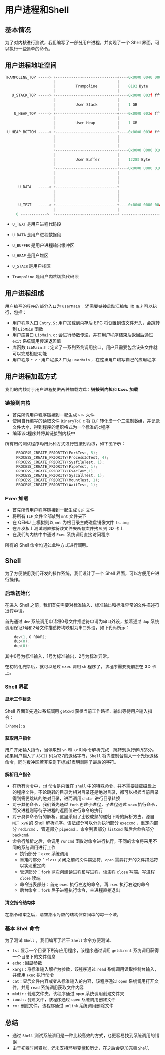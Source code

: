 # 用户进程和Shell

## 基本情况

为了对内核进行测试，我们编写了一部分用户进程，并实现了一个 Shell 界面，可以执行一些简单的命令。

## 用户进程地址空间

```c
TRAMPOLINE_TOP -----> +----------------------------+----0x0000 0040 0000 0000-------
                      |                            |                          /|\
                      |         Trampoline         |    8192 Byte         trampoline
                      |                            |                          \|/
   U_STACK_TOP -----> +----------------------------+----0x0000 003f ffff 7ed4-----
                      |                            |                          /|\
                      |         User Stack         |    1 GB                   |
                      |                            |                           |
    U_HEAP_TOP -----> +----------------------------+----0x0000 003e ffff 7ed4  |
                      |                            |                           |
                      |         User Heap          |    1 GB                   |
                      |                            |                           |
 U_HEAP_BOTTOM -----> +----------------------------+----0x0000 003d ffff 7ed4  |
                      |                            |                           |
                      |                            |                           |
                      |                            |                           |
                      +----------------------------+----0x0000 0000 0100 3000 user
                      |                            |                           |
                      |         User Buffer        |    12288 Byte             |
                      |                            |                           |
                      +----------------------------+----0x0000 0000 0100 0000  |
                      |                            |                           |
                      |                            |                           |
                      |                            |                           |
      U_DATA   -----> +----------------------------+                           |
                      |                            |                           |
                      |                            |                           |
                      |                            |                           |    
      U_TEXT   -----> +----------------------------+----0x0000 0000 00a0 0000  |
                      |                            |                          \|/
     0 ------------>  +----------------------------+ -----------------------------
```

* `U_TEXT` 是用户进程代码段

* `U_DATA` 是用户进程数据段

* `U_BUFFER` 是用户进程输出缓冲区

* `U_HEAP` 是用户堆区

* `U_STACK` 是用户栈区

* `Trampoline` 是用户内核切换代码段

## 用户进程组成

用户编写的程序的部分入口为 `userMain` ，还需要链接启动汇编和 lib 库才可以执行，包括：

* 用户程序入口 `Entry.S` : 用户加载到内存后 EPC 将设置到该文件开头，会跳转到 `LibMain` 函数
* 用户库接口 `LibMain.c` : 会进行参数传递，并在用户程序结束后返回后通过 `exit` 系统调用传递返回值
* 库函数 `LibMain.h` : 定义了一系列系统调用接口，用户只需要包含该头文件就可以完成相应功能
* 用户程序 `*.c` : 用户程序入口为 `userMain` ，在这里用户编写自己的应用程序


## 用户进程加载方式

我们的内核对于用户进程提供两种加载方式：**链接到内核**和 **Exec 加载**

### 链接到内核

* 首先所有用户程序链接到一起生成 `ELF` 文件
* 使用自行编写的读取文件 `BinaryToC.c` 将 `ELF` 转化成一个二进制数组，并记录文件大小，得到程序的组织格式为一个标准的c程序
* 编译该c程序并将其链接到内核中

所有用的测试程序均用此种方式进行链接到内核，如下图所示：

```c
     PROCESS_CREATE_PRIORITY(ForkTest, 5);
     PROCESS_CREATE_PRIORITY(ProcessIdTest, 4);
     PROCESS_CREATE_PRIORITY(SysfileTest, 1);
     PROCESS_CREATE_PRIORITY(PipeTest, 1);
     PROCESS_CREATE_PRIORITY(ExecTest,1);
     PROCESS_CREATE_PRIORITY(SyscallTest, 1);
     PROCESS_CREATE_PRIORITY(MountTest, 1);
     PROCESS_CREATE_PRIORITY(WaitTest, 1);
```

### Exec 加载

* 首先所有用户程序链接到一起生成 `ELF` 文件
* 将所有 `ELF` 文件全部放到 `mnt` 文件夹下
* 在 QEMU 上模拟则以 `mnt` 为根目录生成磁盘镜像文件 `fs.img`
* 在开发板上测试则直接将该文件夹所有文件拷贝到 SD 卡上
* 在我们的内核中中通过 `Exec` 系统调用直接访问程序

所有的 Shell 命令均通过此种方式进行调用。

## Shell

为了方便使用我们开发的操作系统，我们设计了一个 Shell 界面，可以方便用户进行操作。

### 启动初始化

在进入 Shell 之前，我们首先需要对标准输入、标准输出和标准异常的文件描述符进行申请。

首先通过 `dev` 系统调用申请将0号文件描述符申请为串口外设，接着通过 `dup` 系统调用保证1号和2号文件描述符均映射为串口外设，如下代码所示：

```c
    dev(1, O_RDWR);
    dup(0);
    dup(0);
```

其中0号为标准输入，1号为标准输出，2号为标准异常。

在初始化完毕后，就可以通过 `exec` 调用 `sh` 程序了，该程序需要提前放在 SD 卡上。

### Shell 界面

#### 显示工作目录

Shell 界面首先通过系统调用 `getcwd` 获得当前工作路径，输出等待用户输入指令：

```shell
[/home]:$
```

#### 获取用户指令

用户开始输入指令，当读取到 `\n` 和 `\r` 时命令解析完成，跳转到执行解析部分。如果用户输入了 `ASCII` 码为127的退格字符，`Shell` 将向控制台输入一个光标退格命令，同时缓冲区若非空则下标减1表明删除了最后的字符。

#### 解析用户指令

* 在所有命令中，`cd` 命令是内置在 `shell` 中的特殊命令，并不需要加载磁盘上的程序文件。不论跳转的目录为相对目录还是绝对目录，都可以根据当前目录得到需要跳转的绝对目录，进而调用 `chdir` 进行目录转换
* 对于其他命令，我们首先通过 `fork` 创建子进程，子进程通过 `exec` 执行命令，而父进程则等待子进程的返回值进行命令的执行
* 对于具体命令行的解析，这里采用了比较成熟的递归下降的解析方法，源自 `MIT xv6` 的 Shell 解析程序。语法成分可以分为执行部分 `execcmd` 、重定向部分 `redircmd` 、管道部分 `pipecmd` 、命令列表部分 `listcmd` 和后台命令部分 `backcmd`。
* 命令行解析之后，会调用 `runcmd` 函数对命令进行执行。不同的命令将采用不同的系统调用进行工作
  * 执行部分：`exec` 系统调用
  * 重定向部分：`close` 关闭之前的文件描述符，`open` 需要打开的文件描述符以实现重定向
  * 管道部分：`fork` 两次创建读进程和写进程，读进程 `close` 写端，写进程 `close` 读端
  * 命令链表部分：首先 `exec` 执行左边的命令，再 `exec` 执行右边的命令
  * 后台命令：`fork` 后子进程执行命令，主进程直接退出

#### 清空指令结构体

在指令结束之后，清空指令对应的结构体空间中的每一个域。

### 基本 Shell 命令

为了测试 `Shell` ，我们编写了若干 `Shell` 命令方便测试。

* `ls` : 显示一个目录下所有应用程序，该程序通过调用 `getdirent` 系统调用获得一个目录下的文件信息
* `echo` : 回显参数
* `xargs` : 将标准输入解析为参数，该程序通过 `read` 系统调用读取控制台输入，并使用 `exec` 执行命令
* `cat` : 显示文件内容或者从标准输入的内容，该程序通过 `open` 系统调用打开文件，并用 `read` 系统调用获取文件内容
* `mkdir` : 创建文件夹，该程序通过 `open` 系统调用创建文件夹
* `touch` : 创建文件，该程序通过 `open` 系统调用创建文件
* `rm` : 删除文件，该程序通过 `unlink` 系统调用删除文件

## 总结

* 通过 `Shell` 测试系统调用是一种比较高效的方式，也更容易找到系统调用的错误
* 由于初赛时间紧张，还未支持环境变量和历史，在之后会更加完善 `Shell`
